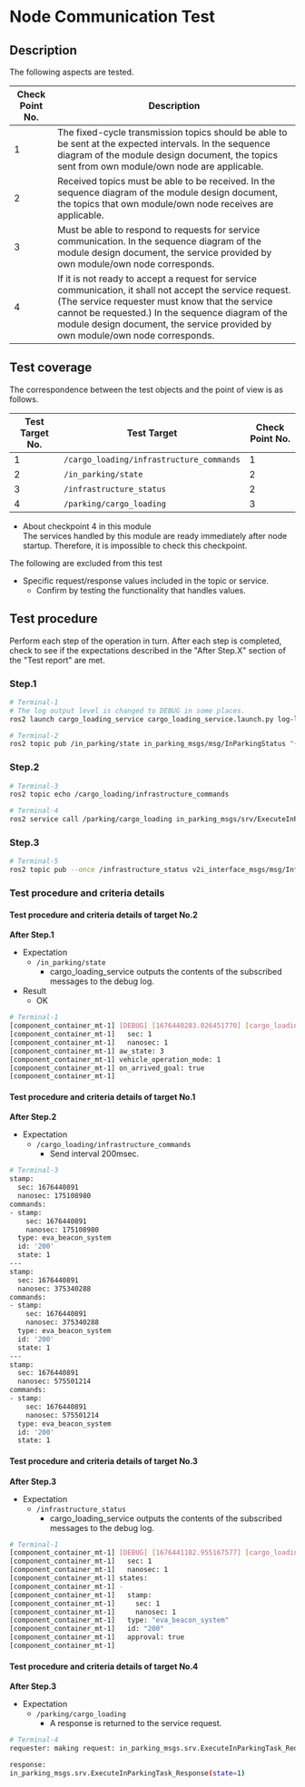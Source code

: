 # Node Communication Test

## Description

The following aspects are tested.

|Check Point No.|Description|
|---|---|
|1|The fixed-cycle transmission topics should be able to be sent at the expected intervals. In the sequence diagram of the module design document, the topics sent from own module/own node are applicable.|
|2|Received topics must be able to be received. In the sequence diagram of the module design document, the topics that own module/own node receives are applicable.|
|3|Must be able to respond to requests for service communication. In the sequence diagram of the module design document, the service provided by own module/own node corresponds.|
|4|If it is not ready to accept a request for service communication, it shall not accept the service request. (The service requester must know that the service cannot be requested.) In the sequence diagram of the module design document, the service provided by own module/own node corresponds.|

## Test coverage

The correspondence between the test objects and the point of view is as follows.

|Test Target No.|Test Target|Check Point No.|
|---|---|---|
|1| `/cargo_loading/infrastructure_commands`      |1|
|2| `/in_parking/state`                           |2|
|3| `/infrastructure_status`                      |2|
|4| `/parking/cargo_loading`                      |3|

* About checkpoint 4 in this module  
   The services handled by this module are ready immediately after node startup. Therefore, it is impossible to check this checkpoint.

The following are excluded from this test

* Specific request/response values included in the topic or service.
  * Confirm by testing the functionality that handles values.

## Test procedure

Perform each step of the operation in turn. After each step is completed, check to see if the expectations described in the "After Step.X" section of the "Test report" are met.

### Step.1

```sh
# Terminal-1
# The log output level is changed to DEBUG in some places.
ros2 launch cargo_loading_service cargo_loading_service.launch.py log-level:=debug
```

```sh
# Terminal-2
ros2 topic pub /in_parking/state in_parking_msgs/msg/InParkingStatus "{stamp: {sec: 1, nanosec: 1}, aw_state: 3, vehicle_operation_mode: 1}"
```

### Step.2

```sh
# Terminal-3
ros2 topic echo /cargo_loading/infrastructure_commands
```

```sh
# Terminal-4
ros2 service call /parking/cargo_loading in_parking_msgs/srv/ExecuteInParkingTask "{key: '100', value: '200'}"
```


### Step.3

```sh
# Terminal-5
ros2 topic pub --once /infrastructure_status v2i_interface_msgs/msg/InfrastructureStateArray "{stamp: {sec: 1, nanosec: 1}, states: [{stamp: {sec: 1, nanosec: 1}, type: 'eva_beacon_system', id: '200', approval: true}]}"
```

### Test procedure and criteria details

#### Test procedure and criteria details of target No.2

**After Step.1**

- Expectation
  - `/in_parking/state`
    - cargo_loading_service outputs the contents of the subscribed messages to the debug log.
- Result
  - OK

```sh
# Terminal-1
[component_container_mt-1] [DEBUG] [1676440283.026451770] [cargo_loading.cargo_loading_service]: Subscribed /in_parking/state:stamp:
[component_container_mt-1]   sec: 1
[component_container_mt-1]   nanosec: 1
[component_container_mt-1] aw_state: 3
[component_container_mt-1] vehicle_operation_mode: 1
[component_container_mt-1] on_arrived_goal: true
[component_container_mt-1] 
```


#### Test procedure and criteria details of target No.1

**After Step.2**

- Expectation
  - `/cargo_loading/infrastructure_commands`
    - Send interval 200msec.

```sh
# Terminal-3
stamp:
  sec: 1676440891
  nanosec: 175108980
commands:
- stamp:
    sec: 1676440891
    nanosec: 175108980
  type: eva_beacon_system
  id: '200'
  state: 1
---
stamp:
  sec: 1676440891
  nanosec: 375340288
commands:
- stamp:
    sec: 1676440891
    nanosec: 375340288
  type: eva_beacon_system
  id: '200'
  state: 1
---
stamp:
  sec: 1676440891
  nanosec: 575501214
commands:
- stamp:
    sec: 1676440891
    nanosec: 575501214
  type: eva_beacon_system
  id: '200'
  state: 1
```

#### Test procedure and criteria details of target No.3

**After Step.3**

- Expectation
  - `/infrastructure_status`
    - cargo_loading_service outputs the contents of the subscribed messages to the debug log.

```sh
# Terminal-1
[component_container_mt-1] [DEBUG] [1676441102.955167577] [cargo_loading.cargo_loading_service]: Subscribed /infrastructure_status:stamp:
[component_container_mt-1]   sec: 1
[component_container_mt-1]   nanosec: 1
[component_container_mt-1] states:
[component_container_mt-1] -
[component_container_mt-1]   stamp:
[component_container_mt-1]     sec: 1
[component_container_mt-1]     nanosec: 1
[component_container_mt-1]   type: "eva_beacon_system"
[component_container_mt-1]   id: "200"
[component_container_mt-1]   approval: true
[component_container_mt-1] 
```

#### Test procedure and criteria details of target No.4

**After Step.3**

- Expectation
  - `/parking/cargo_loading`
    - A response is returned to the service request.

```sh
# Terminal-4
requester: making request: in_parking_msgs.srv.ExecuteInParkingTask_Request(key='100', value='200')

response:
in_parking_msgs.srv.ExecuteInParkingTask_Response(state=1)

```
